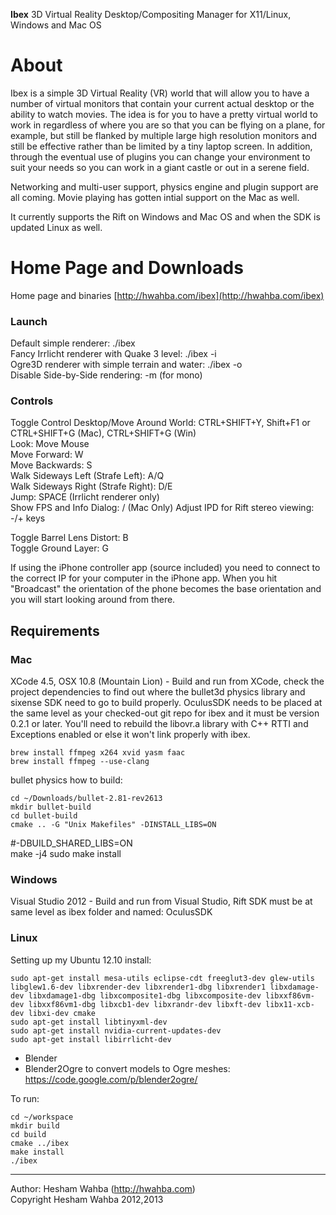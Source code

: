 **Ibex** 3D Virtual Reality Desktop/Compositing Manager for X11/Linux, Windows and Mac OS

# About
Ibex is a simple 3D Virtual Reality (VR) world that will allow you to have a number of virtual monitors that contain your current actual desktop or the ability to watch movies.  The idea is for you to have a pretty virtual world to work in regardless of where you are
so that you can be flying on a plane, for example, but still be flanked by multiple large high resolution monitors and still be effective rather than be limited by a tiny laptop screen.  In addition, through the eventual use of plugins you can change your environment to suit your needs so you can work in a giant castle or out in a serene field.

Networking and multi-user support, physics engine and plugin support are all coming.  Movie playing has gotten intial support on the Mac as well.

It currently supports the Rift on Windows and Mac OS and when the SDK is updated Linux as well.

# Home Page and Downloads

Home page and binaries [http://hwahba.com/ibex](http://hwahba.com/ibex)

### Launch
Default simple renderer: ./ibex  
Fancy Irrlicht renderer with Quake 3 level: ./ibex -i  
Ogre3D renderer with simple terrain and water: ./ibex -o  
Disable Side-by-Side rendering: -m (for mono)  

### Controls
Toggle Control Desktop/Move Around World: CTRL+SHIFT+Y, Shift+F1 or CTRL+SHIFT+G (Mac), CTRL+SHIFT+G (Win)  
Look: Move Mouse  
Move Forward: W  
Move Backwards: S  
Walk Sideways Left (Strafe Left): A/Q  
Walk Sideways Right (Strafe Right): D/E   
Jump: SPACE (Irrlicht renderer only)  
Show FPS and Info Dialog: / (Mac Only)
Adjust IPD for Rift stereo viewing: -/+ keys

Toggle Barrel Lens Distort: B  
Toggle Ground Layer: G  

If using the iPhone controller app (source included) you need to connect to the
correct IP for your computer in the iPhone app.  When you hit "Broadcast" the
orientation of the phone becomes the base orientation and you will start looking
around from there.

## Requirements
### Mac
XCode 4.5, OSX 10.8 (Mountain Lion) - Build and run from XCode, check the project dependencies
to find out where the bullet3d physics library and sixense SDK need to go to build properly.  OculusSDK needs to be placed at the same level as your checked-out git repo for ibex and it must be version 0.2.1 or later.  You'll need to rebuild the libovr.a library with C++ RTTI and Exceptions enabled or else it won't link properly with ibex.

    brew install ffmpeg x264 xvid yasm faac
    brew install ffmpeg --use-clang
    
bullet physics how to build:

    cd ~/Downloads/bullet-2.81-rev2613
    mkdir bullet-build
    cd bullet-build
    cmake .. -G "Unix Makefiles" -DINSTALL_LIBS=ON
    
#-DBUILD_SHARED_LIBS=ON                                                                                                                   
 make -j4
 sudo make install

### Windows
Visual Studio 2012 - Build and run from Visual Studio, Rift SDK must be at same level as ibex folder and named: OculusSDK

### Linux
Setting up my Ubuntu 12.10 install:

    sudo apt-get install mesa-utils eclipse-cdt freeglut3-dev glew-utils libglew1.6-dev libxrender-dev libxrender1-dbg libxrender1 libxdamage-dev libxdamage1-dbg libxcomposite1-dbg libxcomposite-dev libxxf86vm-dev libxxf86vm1-dbg libxcb1-dev libxrandr-dev libxft-dev libx11-xcb-dev libxi-dev cmake  
    sudo apt-get install libtinyxml-dev  
    sudo apt-get install nvidia-current-updates-dev  
    sudo apt-get install libirrlicht-dev  

* Blender
* Blender2Ogre to convert models to Ogre meshes: https://code.google.com/p/blender2ogre/
 
To run:  

    cd ~/workspace  
    mkdir build  
    cd build  
    cmake ../ibex  
    make install  
    ./ibex  

----

Author: Hesham Wahba (http://hwahba.com)  
Copyright Hesham Wahba 2012,2013